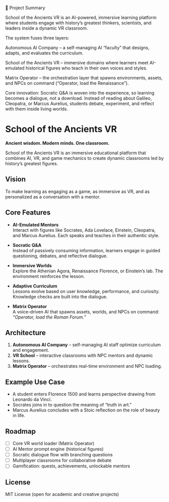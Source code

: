 📘 Project Summary

School of the Ancients VR is an AI-powered, immersive learning platform where students engage with history’s greatest thinkers, scientists, and leaders inside a dynamic VR classroom.

The system fuses three layers:

Autonomous AI Company – a self-managing AI “faculty” that designs, adapts, and evaluates the curriculum.

School of the Ancients VR – immersive domains where learners meet AI-emulated historical figures who teach in their own voices and styles.

Matrix Operator – the orchestration layer that spawns environments, assets, and NPCs on command (“Operator, load the Renaissance”).

Core innovation: Socratic Q&A is woven into the experience, so learning becomes a dialogue, not a download. Instead of reading about Galileo, Cleopatra, or Marcus Aurelius, students debate, experiment, and reflect with them inside living worlds.

# School of the Ancients VR

**Ancient wisdom. Modern minds. One classroom.**

School of the Ancients VR is an immersive educational platform that combines AI, VR, and game mechanics to create dynamic classrooms led by history’s greatest figures.

## Vision
To make learning as engaging as a game, as immersive as VR, and as personalized as a conversation with a mentor.

## Core Features
- **AI-Emulated Mentors**  
  Interact with figures like Socrates, Ada Lovelace, Einstein, Cleopatra, and Marcus Aurelius. Each speaks and teaches in their authentic style.

- **Socratic Q&A**  
  Instead of passively consuming information, learners engage in guided questioning, debates, and reflective dialogue.

- **Immersive Worlds**  
  Explore the Athenian Agora, Renaissance Florence, or Einstein’s lab. The environment reinforces the lesson.

- **Adaptive Curriculum**  
  Lessons evolve based on user knowledge, performance, and curiosity. Knowledge checks are built into the dialogue.

- **Matrix Operator**  
  A voice-driven AI that spawns assets, worlds, and NPCs on command:  
  _“Operator, load the Roman Forum.”_

## Architecture
1. **Autonomous AI Company** – self-managing AI staff optimize curriculum and engagement.
2. **VR School** – interactive classrooms with NPC mentors and dynamic lessons.
3. **Matrix Operator** – orchestrates real-time environment and NPC loading.

## Example Use Case
- A student enters Florence 1500 and learns perspective drawing from Leonardo da Vinci.  
- Socrates joins in to question the meaning of “truth in art.”  
- Marcus Aurelius concludes with a Stoic reflection on the role of beauty in life.  

## Roadmap
- [ ] Core VR world loader (Matrix Operator)  
- [ ] AI Mentor prompt engine (historical figures)  
- [ ] Socratic dialogue flow with branching questions  
- [ ] Multiplayer classrooms for collaborative debate  
- [ ] Gamification: quests, achievements, unlockable mentors  

## License
MIT License (open for academic and creative projects)

